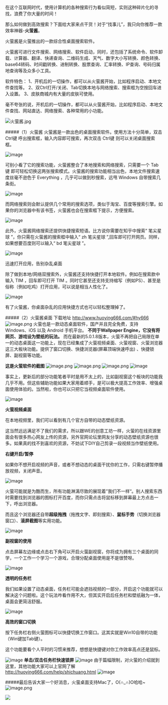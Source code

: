 在这个互联网时代，使用计算机的各种搜索行为看似简短，实则这种碎片化的寻找，浪费了你大量的时间！

那么如何做到高效搜索？下面给大家来点干货！对于“找事儿”，我只向你推荐一款效率神器-**火萤酱**。

火萤酱是火萤推出的一款综合性桌面搜索软件。

火萤酱可进行文件搜索、网络搜索、软件启动，同时，还包括了系统命令、软件卸载、计算器、翻译、快递查询、二维码生成、天气、数字大小写转换、颜色转换、base64转码、时间戳转换、进制转换、股票查询、汇率转换、IP查询、号码归属地查询等及众多小工具。

软件特色：
1、开机后的一切操作，都可以从火萤酱开始，比如程序启动、本地文件查找等。
2、双Ctrl打开/关闭、Tab切换本地与网络搜索、搜索框为空按回车进入设置。
3、皮肤商城内有大量的皮肤可使用。

毫不夸张的说，开机后的一切操作，都可以从火萤酱开始，比如程序启动、本地文件查找、网站直达、网络搜索、各种常用的小功能。

![火萤酱.jpg](https://upload-images.jianshu.io/upload_images/6943526-c823f573a1299515.jpg?imageMogr2/auto-orient/strip%7CimageView2/2/w/1240)

#####（1）火萤酱
火萤酱是一款出色的桌面搜索软件。使用方法十分简单，双击 Ctrl键 呼出搜索框，输入内容即可搜索，再次双击 Ctrl键 则可以关闭桌面搜索框。

![image](http://upload-images.jianshu.io/upload_images/6943526-e5914ee28c66c715?imageMogr2/auto-orient/strip%7CimageView2/2/w/1240)

可别小看了它的搜索功能，火萤酱整合了本地搜索和网络搜索，只需要一个 Tab键 即可轻松切换这两张搜索模式。火萤酱的搜索功能相当出色，本地文件搜索速度丝毫不逊色于 Everything ，几乎可以做到秒搜索，远甩 Windows 自带搜索几条街。

![image](http://upload-images.jianshu.io/upload_images/6943526-16613140e90cbaed?imageMogr2/auto-orient/strip%7CimageView2/2/w/1240)

而网络搜索则会默认提供几个常用的搜索选项，类似于淘宝、百度等搜索引擎。如果你的浏览器中有该书签，火萤酱也会在搜索框下提示，方便搜索。

![image](http://upload-images.jianshu.io/upload_images/6943526-b9d50a4e4224e604?imageMogr2/auto-orient/strip%7CimageView2/2/w/1240)

此外，火萤酱网络搜索还提供快捷搜索短语。比方说你需要在知乎中搜索“ 笔尖星球 ”，你只需在火萤酱的搜索框中输入“ zh 笔尖星球 ”,回车即可打开网页。同样，如果想要百度则可以输入“ bd 笔尖星球 ”。

![image](http://upload-images.jianshu.io/upload_images/6943526-1fe9879190393326?imageMogr2/auto-orient/strip%7CimageView2/2/w/1240)

迅速打开应用，告别杂乱桌面

除了做到本地/网络双搜索外，火萤酱还支持快捷打开本地软件。例如在搜索款中输入 TIM ，回车即可打开 TIM 。同时它甚至还支持支持缩写（例如PS）、甚至是俗称（例如吃鸡）打开应用，可以说是相当人性化了。

![image](http://upload-images.jianshu.io/upload_images/6943526-3a667157209426c0?imageMogr2/auto-orient/strip%7CimageView2/2/w/1240)

有了火萤酱，你桌面杂乱的应用快捷方式也可以轻松整理掉了。

#####（2）火萤酱桌面
下载地址 http://www.huoying666.com/#hy666
![image.png](https://upload-images.jianshu.io/upload_images/6943526-9f9f05a41d46f5dc.png?imageMogr2/auto-orient/strip%7CimageView2/2/w/1240)
火萤也是一款动态桌面软件，国产并且完全免费，支持 Windows、iOS 以及 Android 手机平台。
**不同于Wallpaper Engine，它没有将网页、游戏设为壁纸的玩法。**
而在最新的5.0.1.8版本，火萤不再把自己局限在单一的动态桌面这一功能上，现在已经集成了火萤视频桌面、火萤视窗、火萤浏览器这三大板块功能。提供了窗口切换、快捷浏览器(屏幕顶端快速呼出) 、快捷锁屏、副视窗等功能。

**这是火萤软件的截图**
![image.png](https://upload-images.jianshu.io/upload_images/6943526-4306e929062f7f64.png?imageMogr2/auto-orient/strip%7CimageView2/2/w/1240)
![image.png](https://upload-images.jianshu.io/upload_images/6943526-7bc928f390cab7a3.png?imageMogr2/auto-orient/strip%7CimageView2/2/w/1240)
![image.png](https://upload-images.jianshu.io/upload_images/6943526-a20899f4d616f9ea.png?imageMogr2/auto-orient/strip%7CimageView2/2/w/1240)
![image](http://upload-images.jianshu.io/upload_images/6943526-0e2d2bbcddafd0be.jpeg?imageMogr2/auto-orient/strip%7CimageView2/2/w/1240)

事实上，更新后的部分功能笔者平时是用不太上的，比如副视窗这个板块的功能我几乎不用。但这些辅助功能如果大家用着顺手，是可以极大提高工作效率、增强桌面使用体验的。当然啦，你也可以只把它当视频桌面软件使用。

![image](http://upload-images.jianshu.io/upload_images/6943526-e93496c9b0c0d1b6.jpeg?imageMogr2/auto-orient/strip%7CimageView2/2/w/1240)

**火萤视频桌面**

在本地视频里，我们可以看到有几个官方自带的动态壁纸资源。

这当然远远满足不了我们的需求，所以跟WE的创意工坊一样，火萤的在线资源里面会有很多热心网友上传的资源，另外官网论坛里网友分享的动态壁纸资源也很多。如果真的找不到喜欢的资源，不妨试下DIY自己剪录一段视频当作壁纸使用。

**右键开启/暂停**

如果你不想开启视频的声音，或者不想动态的桌面干扰你的工作，只需右键暂停播放视频，关闭声音。

![image](http://upload-images.jianshu.io/upload_images/6943526-9866794bf38d375c.gif?imageMogr2/auto-orient/strip)

火萤可能就是为酷而生，所有功能淋漓尽致的展现着”我们不一样“。别人搜索东西时需要找到浏览器的图标打开百度，而你只需点击将鼠标移到屏幕最上方点击一下，呼出浏览器。

而且这个浏览器还自带**超级拖拽**（拖拽文字、即刻搜索）、**鼠标手势**（切换浏览器窗口）、**滚屏截图**等实用功能。

![image](http://upload-images.jianshu.io/upload_images/6943526-ffe75228fe478710.gif?imageMogr2/auto-orient/strip)

**副视窗的使用**

点击屏幕左边缘或点击右下角可以开启火萤副视窗，你将成为拥有三个桌面的同学，一个工作一个学习一个游戏，合理分配桌面使用是不是很赞呀。

![image](http://upload-images.jianshu.io/upload_images/6943526-4f36bfd349d76033.gif?imageMogr2/auto-orient/strip)

**透明的任务栏**

我们如果设置了动态桌面，任务栏可能会遮挡视频的一部分，开启这个功能就可以解决这个问题啦。这个玩法咋看作用不大，但其实开启后任务栏和壁纸融为一体，桌面会更简洁舒服。

![image](http://upload-images.jianshu.io/upload_images/6943526-9e775cd813b3f636.gif?imageMogr2/auto-orient/strip)

**高效的窗口切换**

按下任务栏右侧火萤图标可以快捷切换工作窗口。这其实就是Win10自带的功能（Win键加Tab键）。

这个功能要看个人平时的习惯来推荐，想想是快捷键对你工作效率高点还是鼠标。

![image](http://upload-images.jianshu.io/upload_images/6943526-e42b20479f3dd643.gif?imageMogr2/auto-orient/strip)
**单击/双击任务栏快速锁屏**
![image](http://upload-images.jianshu.io/upload_images/6943526-2dd71dfbe1ca23c6.gif?imageMogr2/auto-orient/strip)
由于篇幅限制，对火萤的介绍就到这里，其他功能大家可以上官网了解
http://huoying666.com/help/shichuang.html
![image](http://upload-images.jianshu.io/upload_images/6943526-8ae6e354daa7a32a.jpeg?imageMogr2/auto-orient/strip%7CimageView2/2/w/1240)

#####最后告诉大家一个好消息，火萤桌面支持Mac了，O(∩_∩)O哈哈~
![image.png](https://upload-images.jianshu.io/upload_images/6943526-0bc9834a564fd4db.png?imageMogr2/auto-orient/strip%7CimageView2/2/w/1240)

![](https://upload-images.jianshu.io/upload_images/6943526-4e59304183bec101.gif?imageMogr2/auto-orient/strip)


